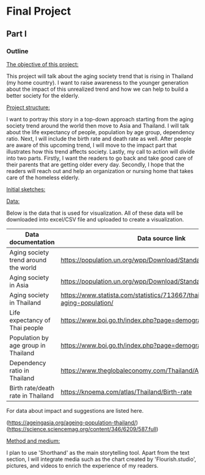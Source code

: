 # Final Project 

## Part I

### Outline
<u>The objective of this project:</u>

This project will talk about the aging society trend that is rising in Thailand (my home country). I want to raise awareness to the younger generation about the impact of this unrealized trend and how we can help to build a better society for the elderly.

<u>Project structure:</u>

I want to portray this story in a top-down approach starting from the aging society trend around the world then move to Asia and Thailand. I will talk about the life expectancy of people, population by age group, dependency ratio. Next, I will include the birth rate and death rate as well. After people are aware of this upcoming trend, I will move to the impact part that illustrates how this trend affects society. Lastly, my call to action will divide into two parts. Firstly, I want the readers to go back and take good care of their parents that are getting older every day. Secondly, I hope that the readers will reach out and help an organization or nursing home that takes care of the homeless elderly.

<u>Initial sketches:</u>

<u>Data:</u>

Below is the data that is used for visualization.
All of these data will be downloaded into excel/CSV file and uploaded to create a visualization.

| Data documentation  | Data source link|
| ------------- | ------------- |
| Aging society trend around the world  | https://population.un.org/wpp/Download/Standard/Population/ |
| Aging society in Asia  | https://population.un.org/wpp/Download/Standard/Population/  |
| Aging society in Thailand  | https://www.statista.com/statistics/713667/thailand-forecast-aging-population/  |
| Life expectancy of Thai people  | https://www.boi.go.th/index.php?page=demographic  |
| Population by age group in Thailand  | https://www.boi.go.th/index.php?page=demographic  |
| Dependency ratio in Thailand  | https://www.theglobaleconomy.com/Thailand/Age_dependency_ratio/  |
| Birth rate/death rate in Thailand  | https://knoema.com/atlas/Thailand/Birth-rate  |

For data about impact and suggestions are listed here.

(https://ageingasia.org/ageing-population-thailand/)
(https://science.sciencemag.org/content/346/6209/587.full)

<u>Method and medium:</u>

I plan to use 'Shorthand' as the main storytelling tool. Apart from the text section, I will integrate media such as the chart created by 'Flourish.studio', pictures, and videos to enrich the experience of my readers.
